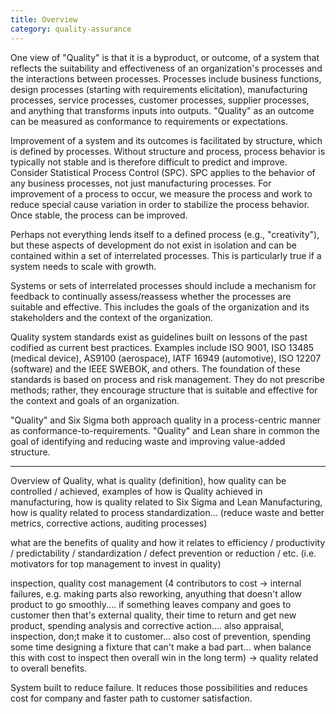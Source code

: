 ```yaml
---
title: Overview
category: quality-assurance
---
```


One view of "Quality" is that it is a byproduct, or outcome, of a system that reflects the suitability and effectiveness of an organization's processes and the interactions between processes.  Processes include business functions, design processes (starting with requirements elicitation), manufacturing processes, service processes, customer processes, supplier processes, and anything that transforms inputs into outputs.  "Quality" as an outcome can be measured as conformance to requirements or expectations. 

Improvement of a system and its outcomes is facilitated by structure, which is defined by processes.  Without structure and process, process behavior is typically not stable and is therefore difficult to predict and improve.  Consider Statistical Process Control (SPC).  SPC applies to the behavior of any business processes, not just manufacturing processes.  For improvement of a process to occur, we measure the process and work to reduce special cause variation in order to stabilize the process behavior.  Once stable, the process can be improved.  

Perhaps not everything lends itself to a defined process (e.g., "creativity"), but these aspects of development do not exist in isolation and can be contained within a set of interrelated processes. This is particularly true if a system needs to scale with growth.

Systems or sets of interrelated processes should include a mechanism for feedback to continually assess/reassess whether the processes are suitable and effective.  This includes the goals of the organization and its stakeholders and the context of the organization. 

Quality system standards exist as guidelines built on lessons of the past codified as current best practices.  Examples include ISO 9001, ISO 13485 (medical device), AS9100 (aerospace), IATF 16949 (automotive), ISO 12207 (software) and the IEEE SWEBOK, and others. The foundation of these standards is based on process and risk management.  They do not prescribe methods; rather, they encourage structure that is suitable and effective for the context and goals of an organization.

"Quality" and Six Sigma both approach quality in a process-centric manner as conformance-to-requirements.
"Quality" and Lean share in common the goal of identifying and reducing waste and improving value-added structure. 

-----------------------------------------------

Overview of Quality, what is quality (definition), how quality can be controlled / achieved, examples of how is Quality achieved in manufacturing, how is quality related to Six Sigma and Lean Manufacturing, how is quality related to process standardization... (reduce waste and better metrics, corrective actions, auditing processes)

what are the benefits of quality and how it relates to efficiency / productivity / predictability / standardization / defect prevention or reduction / etc. (i.e. motivators for top management to invest in quality)

inspection, quality cost management (4 contributors to cost -> internal failures, e.g. making parts also reworking, anyuthing that doesn't allow product to go smoothly.... if something leaves company and goes to customer then that's external quality, their time to return and get new product, spending analysis and corrective action.... also appraisal, inspection, don;t make it to customer... also cost of prevention, spending some time designing a fixture that can't make a bad part... when balance this with cost to inspect then overall win in the long term) -> quality related to overall benefits. 

System built to reduce failure. It reduces those possibilities and reduces cost for company and faster path to customer satisfaction. 
